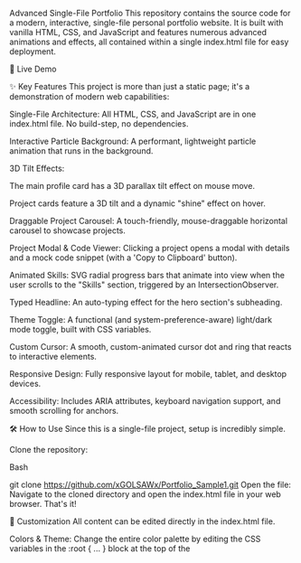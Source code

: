 Advanced Single-File Portfolio
This repository contains the source code for a modern, interactive, single-file personal portfolio website. It is built with vanilla HTML, CSS, and JavaScript and features numerous advanced animations and effects, all contained within a single index.html file for easy deployment.

🚀 Live Demo

✨ Key Features
This project is more than just a static page; it's a demonstration of modern web capabilities:

Single-File Architecture: All HTML, CSS, and JavaScript are in one index.html file. No build-step, no dependencies.

Interactive Particle Background: A performant, lightweight <canvas> particle animation that runs in the background.

3D Tilt Effects:

The main profile card has a 3D parallax tilt effect on mouse move.

Project cards feature a 3D tilt and a dynamic "shine" effect on hover.

Draggable Project Carousel: A touch-friendly, mouse-draggable horizontal carousel to showcase projects.

Project Modal & Code Viewer: Clicking a project opens a modal with details and a mock code snippet (with a 'Copy to Clipboard' button).

Animated Skills: SVG radial progress bars that animate into view when the user scrolls to the "Skills" section, triggered by an IntersectionObserver.

Typed Headline: An auto-typing effect for the hero section's subheading.

Theme Toggle: A functional (and system-preference-aware) light/dark mode toggle, built with CSS variables.

Custom Cursor: A smooth, custom-animated cursor dot and ring that reacts to interactive elements.

Responsive Design: Fully responsive layout for mobile, tablet, and desktop devices.

Accessibility: Includes ARIA attributes, keyboard navigation support, and smooth scrolling for anchors.

🛠️ How to Use
Since this is a single-file project, setup is incredibly simple.

Clone the repository:

Bash

git clone https://github.com/xGOLSAWx/Portfolio_Sample1.git
Open the file: Navigate to the cloned directory and open the index.html file in your web browser. That's it!

🎨 Customization
All content can be edited directly in the index.html file.

Colors & Theme: Change the entire color palette by editing the CSS variables in the :root { ... } block at the top of the <style> section.

Personal Information:

Header/Logo: Update the HTML in the <header> block.

Profile Card: Update the HTML in the <aside class="profile-card"> block.

Typed Words: In the <script> section (near the bottom), find the typedWords() function and modify the words array:

JavaScript

const words = ["new word 1", "new word 2", "new word 3"];
Skills:

Update the .skill-card HTML elements with your skills.

Update the values array in the skillAnimate() function to match the percentages for your skills:

JavaScript

const values = [90, 86, 78]; // Update these percentages
Projects:

Add or edit the <article class="project-card"> elements in the "PROJECTS" section.

The modal window pulls its content from the data- attributes on each card (data-title, data-desc, data-img, data-tags).

Timeline:

Edit the .timeline-item elements in the "TIMELINE" section.

Contact Form:

The contact form is currently a mock and only simulates a send.

To make it functional, find the contactForm() function and integrate a service like EmailJS or your own backend API. The code includes a commented-out example for EmailJS.

💻 Tech Stack
HTML5

CSS3 (with CSS Variables, Flexbox, Grid, and backdrop-filter)

Vanilla JavaScript (ES6+) (No libraries or frameworks)

📜 License
This project is licensed under the MIT License. Feel free to use it as a template for your own portfolio.
